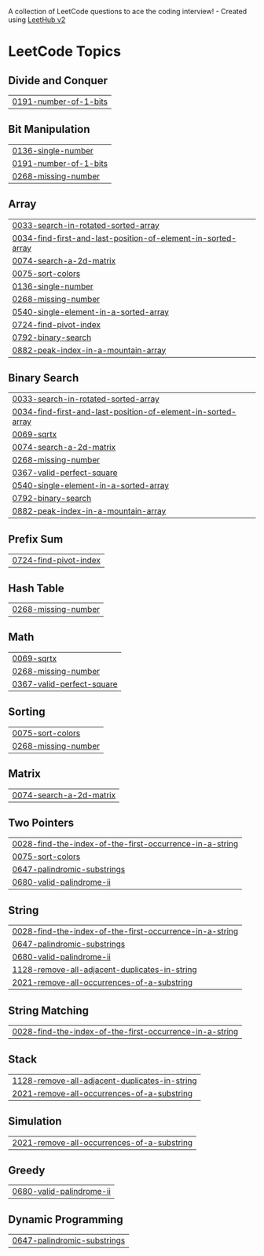 A collection of LeetCode questions to ace the coding interview! - Created using [LeetHub v2](https://github.com/arunbhardwaj/LeetHub-2.0)
<!---LeetCode Topics Start-->
# LeetCode Topics
## Divide and Conquer
|  |
| ------- |
| [0191-number-of-1-bits](https://github.com/DeepanshuNIT27/Leetcode/tree/master/0191-number-of-1-bits) |
## Bit Manipulation
|  |
| ------- |
| [0136-single-number](https://github.com/DeepanshuNIT27/Leetcode/tree/master/0136-single-number) |
| [0191-number-of-1-bits](https://github.com/DeepanshuNIT27/Leetcode/tree/master/0191-number-of-1-bits) |
| [0268-missing-number](https://github.com/DeepanshuNIT27/Leetcode/tree/master/0268-missing-number) |
## Array
|  |
| ------- |
| [0033-search-in-rotated-sorted-array](https://github.com/DeepanshuNIT27/Leetcode/tree/master/0033-search-in-rotated-sorted-array) |
| [0034-find-first-and-last-position-of-element-in-sorted-array](https://github.com/DeepanshuNIT27/Leetcode/tree/master/0034-find-first-and-last-position-of-element-in-sorted-array) |
| [0074-search-a-2d-matrix](https://github.com/DeepanshuNIT27/Leetcode/tree/master/0074-search-a-2d-matrix) |
| [0075-sort-colors](https://github.com/DeepanshuNIT27/Leetcode/tree/master/0075-sort-colors) |
| [0136-single-number](https://github.com/DeepanshuNIT27/Leetcode/tree/master/0136-single-number) |
| [0268-missing-number](https://github.com/DeepanshuNIT27/Leetcode/tree/master/0268-missing-number) |
| [0540-single-element-in-a-sorted-array](https://github.com/DeepanshuNIT27/Leetcode/tree/master/0540-single-element-in-a-sorted-array) |
| [0724-find-pivot-index](https://github.com/DeepanshuNIT27/Leetcode/tree/master/0724-find-pivot-index) |
| [0792-binary-search](https://github.com/DeepanshuNIT27/Leetcode/tree/master/0792-binary-search) |
| [0882-peak-index-in-a-mountain-array](https://github.com/DeepanshuNIT27/Leetcode/tree/master/0882-peak-index-in-a-mountain-array) |
## Binary Search
|  |
| ------- |
| [0033-search-in-rotated-sorted-array](https://github.com/DeepanshuNIT27/Leetcode/tree/master/0033-search-in-rotated-sorted-array) |
| [0034-find-first-and-last-position-of-element-in-sorted-array](https://github.com/DeepanshuNIT27/Leetcode/tree/master/0034-find-first-and-last-position-of-element-in-sorted-array) |
| [0069-sqrtx](https://github.com/DeepanshuNIT27/Leetcode/tree/master/0069-sqrtx) |
| [0074-search-a-2d-matrix](https://github.com/DeepanshuNIT27/Leetcode/tree/master/0074-search-a-2d-matrix) |
| [0268-missing-number](https://github.com/DeepanshuNIT27/Leetcode/tree/master/0268-missing-number) |
| [0367-valid-perfect-square](https://github.com/DeepanshuNIT27/Leetcode/tree/master/0367-valid-perfect-square) |
| [0540-single-element-in-a-sorted-array](https://github.com/DeepanshuNIT27/Leetcode/tree/master/0540-single-element-in-a-sorted-array) |
| [0792-binary-search](https://github.com/DeepanshuNIT27/Leetcode/tree/master/0792-binary-search) |
| [0882-peak-index-in-a-mountain-array](https://github.com/DeepanshuNIT27/Leetcode/tree/master/0882-peak-index-in-a-mountain-array) |
## Prefix Sum
|  |
| ------- |
| [0724-find-pivot-index](https://github.com/DeepanshuNIT27/Leetcode/tree/master/0724-find-pivot-index) |
## Hash Table
|  |
| ------- |
| [0268-missing-number](https://github.com/DeepanshuNIT27/Leetcode/tree/master/0268-missing-number) |
## Math
|  |
| ------- |
| [0069-sqrtx](https://github.com/DeepanshuNIT27/Leetcode/tree/master/0069-sqrtx) |
| [0268-missing-number](https://github.com/DeepanshuNIT27/Leetcode/tree/master/0268-missing-number) |
| [0367-valid-perfect-square](https://github.com/DeepanshuNIT27/Leetcode/tree/master/0367-valid-perfect-square) |
## Sorting
|  |
| ------- |
| [0075-sort-colors](https://github.com/DeepanshuNIT27/Leetcode/tree/master/0075-sort-colors) |
| [0268-missing-number](https://github.com/DeepanshuNIT27/Leetcode/tree/master/0268-missing-number) |
## Matrix
|  |
| ------- |
| [0074-search-a-2d-matrix](https://github.com/DeepanshuNIT27/Leetcode/tree/master/0074-search-a-2d-matrix) |
## Two Pointers
|  |
| ------- |
| [0028-find-the-index-of-the-first-occurrence-in-a-string](https://github.com/DeepanshuNIT27/Leetcode/tree/master/0028-find-the-index-of-the-first-occurrence-in-a-string) |
| [0075-sort-colors](https://github.com/DeepanshuNIT27/Leetcode/tree/master/0075-sort-colors) |
| [0647-palindromic-substrings](https://github.com/DeepanshuNIT27/Leetcode/tree/master/0647-palindromic-substrings) |
| [0680-valid-palindrome-ii](https://github.com/DeepanshuNIT27/Leetcode/tree/master/0680-valid-palindrome-ii) |
## String
|  |
| ------- |
| [0028-find-the-index-of-the-first-occurrence-in-a-string](https://github.com/DeepanshuNIT27/Leetcode/tree/master/0028-find-the-index-of-the-first-occurrence-in-a-string) |
| [0647-palindromic-substrings](https://github.com/DeepanshuNIT27/Leetcode/tree/master/0647-palindromic-substrings) |
| [0680-valid-palindrome-ii](https://github.com/DeepanshuNIT27/Leetcode/tree/master/0680-valid-palindrome-ii) |
| [1128-remove-all-adjacent-duplicates-in-string](https://github.com/DeepanshuNIT27/Leetcode/tree/master/1128-remove-all-adjacent-duplicates-in-string) |
| [2021-remove-all-occurrences-of-a-substring](https://github.com/DeepanshuNIT27/Leetcode/tree/master/2021-remove-all-occurrences-of-a-substring) |
## String Matching
|  |
| ------- |
| [0028-find-the-index-of-the-first-occurrence-in-a-string](https://github.com/DeepanshuNIT27/Leetcode/tree/master/0028-find-the-index-of-the-first-occurrence-in-a-string) |
## Stack
|  |
| ------- |
| [1128-remove-all-adjacent-duplicates-in-string](https://github.com/DeepanshuNIT27/Leetcode/tree/master/1128-remove-all-adjacent-duplicates-in-string) |
| [2021-remove-all-occurrences-of-a-substring](https://github.com/DeepanshuNIT27/Leetcode/tree/master/2021-remove-all-occurrences-of-a-substring) |
## Simulation
|  |
| ------- |
| [2021-remove-all-occurrences-of-a-substring](https://github.com/DeepanshuNIT27/Leetcode/tree/master/2021-remove-all-occurrences-of-a-substring) |
## Greedy
|  |
| ------- |
| [0680-valid-palindrome-ii](https://github.com/DeepanshuNIT27/Leetcode/tree/master/0680-valid-palindrome-ii) |
## Dynamic Programming
|  |
| ------- |
| [0647-palindromic-substrings](https://github.com/DeepanshuNIT27/Leetcode/tree/master/0647-palindromic-substrings) |
<!---LeetCode Topics End-->